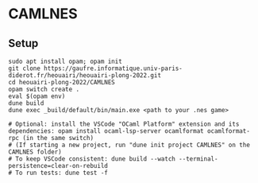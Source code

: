 # CAMLNES

## Setup
    sudo apt install opam; opam init
    git clone https://gaufre.informatique.univ-paris-diderot.fr/heouairi/heouairi-plong-2022.git
    cd heouairi-plong-2022/CAMLNES
    opam switch create .
    eval $(opam env)
    dune build
    dune exec _build/default/bin/main.exe <path to your .nes game>

    # Optional: install the VSCode "OCaml Platform" extension and its dependencies: opam install ocaml-lsp-server ocamlformat ocamlformat-rpc (in the same switch)
    # (If starting a new project, run "dune init project CAMLNES" on the CAMLNES folder)
    # To keep VSCode consistent: dune build --watch --terminal-persistence=clear-on-rebuild
    # To run tests: dune test -f
